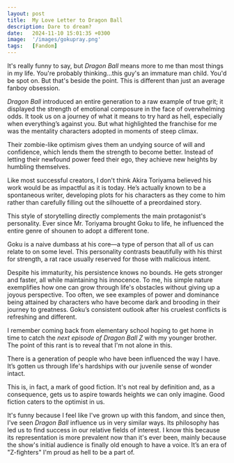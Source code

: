 ```yaml
---
layout: post
title:  My Love Letter to Dragon Ball
description: Dare to dream?
date:   2024-11-10 15:01:35 +0300
image:  '/images/gokupray.png'
tags:   [Fandom]
---
```


It's really funny to say, but *Dragon Ball* means more to me than most things in my life. You're probably thinking…this guy's an immature man child. You'd be spot on. But that's beside the point. This is different than just an average fanboy obsession.

*Dragon Ball* introduced an entire generation to a raw example of true grit; it displayed the strength of emotional composure in the face of overwhelming odds. It took us on a journey of what it means to try hard as hell, especially when everything’s against you. But what highlighted the franchise for me was the mentality characters adopted in moments of steep climax.

Their zombie-like optimism gives them an undying source of will and confidence, which lends them the strength to become better. Instead of letting their newfound power feed their ego, they achieve new heights by humbling themselves.

Like most successful creators, I don't think Akira Toriyama believed his work would be as impactful as it is today. He’s actually known to be a spontaneous writer, developing plots for his characters as they come to him rather than carefully filling out the silhouette of a preordained story.

This style of storytelling directly complements the main protagonist's personality. Ever since Mr. Toriyama brought Goku to life, he influenced the entire genre of shounen to adopt a different tone.

Goku is a naive dumbass at his core—a type of person that all of us can relate to on some level. This personality contrasts beautifully with his thirst for strength, a rat race usually reserved for those with malicious intent.

Despite his immaturity, his persistence knows no bounds. He gets stronger and faster, all while maintaining his innocence. To me, his simple nature exemplifies how one can grow through life's obstacles without giving up a joyous perspective. Too often, we see examples of power and dominance being attained by characters who have become dark and brooding in their journey to greatness. Goku’s consistent outlook after his cruelest conflicts is refreshing and different.

I remember coming back from elementary school hoping to get home in time to catch the *next episode of Dragon Ball Z* with my younger brother. The point of this rant is to reveal that I'm not alone in this.

There is a generation of people who have been influenced the way I have. It’s gotten us through life's hardships with our juvenile sense of wonder intact.

This is, in fact, a mark of good fiction. It's not real by definition and, as a consequence, gets us to aspire towards heights we can only imagine. Good fiction caters to the optimist in us.

It's funny because I feel like I've grown up with this fandom, and since then, I’ve seen *Dragon Ball* influence us in very similar ways. Its philosophy has led us to find success in our relative fields of interest. I know this because its representation is more prevalent now than it's ever been, mainly because the show's initial audience is finally old enough to have a voice. It’s an era of "Z-fighters" I'm proud as hell to be a part of.
